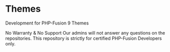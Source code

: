 # Themes
Development for PHP-Fusion 9 Themes

No Warranty & No Support Our admins will not answer any questions on the repositories. 
This repository is strictly for certified PHP-Fusion Developers only.
